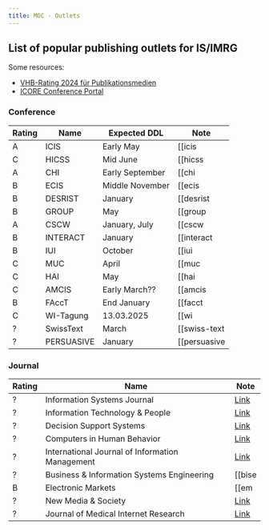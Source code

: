 ```yaml
---
title: MOC - Outlets
---
```


## List of popular publishing outlets for IS/IMRG

Some resources:

- [VHB-Rating 2024 für Publikationsmedien](https://vhbonline.org/service/vhb-rating-2024/teilratings)
- [ICORE Conference Portal](https://portal.core.edu.au/conf-ranks/)



### Conference

| Rating | Name | Expected DDL | Note |
| --- | --- | --- | --- |
| A | ICIS | Early May | [[icis|ICIS]] |
| C | HICSS | Mid June | [[hicss|HICSS]] |
| A | CHI | Early September | [[chi|CHI]] |
| B | ECIS | Middle November | [[ecis|ECIS]] |
| B | DESRIST | January | [[desrist|DESRIST]] |
| B | GROUP | May | [[group|GROUP]] |
| A | CSCW | January, July | [[cscw|CSCW]] |
| B | INTERACT | January | [[interact|INTERACT]] |
| B | IUI | October | [[iui|IUI]] |
| C | MUC | April | [[muc|MUC]] |
| C | HAI | May | [[hai|HAI]] |
| C | AMCIS | Early March?? | [[amcis|AMCIS]] |
| B | FAccT | End January | [[facct|FAcct]] |
| C | WI-Tagung | 13.03.2025 | [[wi|WI-Tagung]] |
| ? | SwissText | March | [[swiss-text|SwissText]] |
| ? | PERSUASIVE | January | [[persuasive|PERSUASIVE]] |

### Journal

| Rating | Name | Note |
| --- | --- | --- |
| ? | Information Systems Journal | [Link](https://onlinelibrary.wiley.com/journal/13652575) |
| ? | Information Technology & People | [Link](https://www.emeraldgrouppublishing.com/journal/itp) |
| ? | Decision Support Systems | [Link](https://www.sciencedirect.com/journal/decision-support-systems) |
| ? | Computers in Human Behavior | [Link](https://www.sciencedirect.com/journal/computers-in-human-behavior) |
| ? | International Journal of Information Management | [Link](https://www.sciencedirect.com/journal/international-journal-of-information-management) |
| ? | Business & Information Systems Engineering | [[bise|BISE]] |
| B | Electronic Markets | [[em|EM]] |
| ? | New Media & Society | [Link](https://journals.sagepub.com/home/nms) |
| ? | Journal of Medical Internet Research | [Link](https://www.jmir.org/) |
